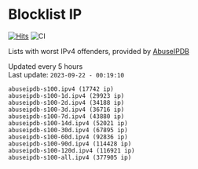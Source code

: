 # Blocklist IP

[![Hits](https://hits.seeyoufarm.com/api/count/incr/badge.svg?url=https%3A%2F%2Fgithub.com%2Fborestad%2Fblocklist-ip%2F&count_bg=%2379C83D&title_bg=%23555555&icon=&icon_color=%23E7E7E7&title=hits&edge_flat=false)](https://hits.seeyoufarm.com)  ![CI](https://img.shields.io/github/workflow/status/borestad/blocklist-ip/CI?style=flat-square)

Lists with worst IPv4 offenders, provided by [AbuseIPDB](https://www.abuseipdb.com/)

<!-- FOOTER-PLACEHOLDER -->
Updated every 5 hours<br>
Last update: `2023-09-22 - 00:19:10`
```
abuseipdb-s100.ipv4 (17742 ip)
abuseipdb-s100-1d.ipv4 (29923 ip)
abuseipdb-s100-2d.ipv4 (34188 ip)
abuseipdb-s100-3d.ipv4 (36716 ip)
abuseipdb-s100-7d.ipv4 (43880 ip)
abuseipdb-s100-14d.ipv4 (52021 ip)
abuseipdb-s100-30d.ipv4 (67895 ip)
abuseipdb-s100-60d.ipv4 (92836 ip)
abuseipdb-s100-90d.ipv4 (114428 ip)
abuseipdb-s100-120d.ipv4 (116921 ip)
abuseipdb-s100-all.ipv4 (377905 ip)
```
